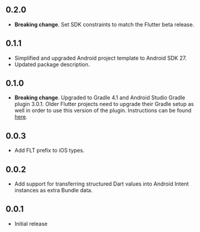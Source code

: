 ## 0.2.0

* **Breaking change**. Set SDK constraints to match the Flutter beta release.

## 0.1.1

* Simplified and upgraded Android project template to Android SDK 27.
* Updated package description.

## 0.1.0

* **Breaking change**. Upgraded to Gradle 4.1 and Android Studio Gradle plugin
  3.0.1. Older Flutter projects need to upgrade their Gradle setup as well in
  order to use this version of the plugin. Instructions can be found
  [here](https://github.com/flutter/flutter/wiki/Updating-Flutter-projects-to-Gradle-4.1-and-Android-Studio-Gradle-plugin-3.0.1).

## 0.0.3

* Add FLT prefix to iOS types.

## 0.0.2

* Add support for transferring structured Dart values into Android Intent
  instances as extra Bundle data.

## 0.0.1

* Initial release
